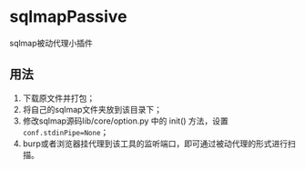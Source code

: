 # sqlmapPassive
sqlmap被动代理小插件

## 用法
1. 下载原文件并打包；
2. 将自己的sqlmap文件夹放到该目录下；
3. 修改sqlmap源码lib/core/option.py 中的 init() 方法，设置`conf.stdinPipe=None`；
4. burp或者浏览器挂代理到该工具的监听端口，即可通过被动代理的形式进行扫描。

